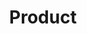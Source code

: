 ---
layout: product
title: Product
hero_image: /assets/surgery-kit.jpg
description: "NoCode platform for healthcare providers to create, deploy, manage AI applications and medical devices in a safe, regulated and secure way."
hero_title: "Launch Clinical Pathways in Hours, Not Months"
hero_subtitle: "NoCode platform for healthcare providers to create, deploy, and manage AI applications and medical devices in a safe, regulated, and secure way."
hero_tagline: "Empowering Healthcare with Seamless Technology"
hero_subtext: "We integrate, distribute, and support world-class medical software for hospitals and clinics."

# Carousel Section
carousel:
  title: "Explore Our Platform"
  subtitle: "Screenshots showcasing key features and functionality"
  images:
    - src: "assets/images/app_screenshots/adhd_screenshot.png"
      alt: "ADHD Pathway Screenshot"
    - src: "assets/images/app_screenshots/ai_screenshot.png"
      alt: "AI Function Screenshot"
    - src: "assets/images/app_screenshots/form_screenshot.png"
      alt: "Form Screenshot"
    - src: "assets/images/app_screenshots/rad_screenshot.png"
      alt: "Radiology Viewer Screenshot"





# Key Benefits Section
benefits:
  - icon: "fas fa-clock"
    title: "70% Faster Triage"
    description: "Automated triage and AI-powered summaries dramatically reduce processing time"
  - icon: "fas fa-file-medical-alt"
    title: "30% Less Admin"
    description: "Streamlined workflows and automated documentation reduce administrative burden"
  - icon: "fas fa-shield-alt"
    title: "Fully Compliant"
    description: "FHIR and DICOM native architecture ensures regulatory compliance"
benefits_title: "Transform Healthcare Workflows"
benefits_subtitle: "Reduce clinician documentation time by 50% and cognitive load significantly"

# Features Section
features:
  - icon: "fas fa-puzzle-piece"
    title: "Modular Architecture"
    description: "Each pathway can be enhanced with relevant modules—imaging, AI summaries, prescription systems—making the platform fully extensible."
  - icon: "fas fa-brain"
    title: "AI-Powered Summaries"
    description: "Automated summaries of patient notes and discharge letters, particularly beneficial in psychiatric and long-term care settings."
  - icon: "fas fa-network-wired"
    title: "FHIR Native"
    description: "Built on open standards (FHIR) for seamless integration and interoperability with existing NHS systems."
  - icon: "fas fa-route"
    title: "Pathway-Centric Care"
    description: "Unifies all patient data—notes, imaging, referrals—into a single, clinician-facing interface organized by care pathways."
features_title: "Platform Features"
features_subtitle: "Built on open standards with modular, extensible architecture"

# AiFMD Section
aifmd:
  title: "AI Function as a Medical Device (AiFMD)"
  subtitle: "Turn AI prompts into safe, regulated clinical assets"
  description: "Darwinist allows healthcare providers to build, test, and deploy AI-powered clinical logic safely within their own infrastructure. By combining a structured prompt with a designated LLM, each AI Function is version-controlled, documented, and governed like any other medical device—without requiring external certification when used in-house."
  features:
    - icon: "fas fa-cogs"
      title: "Composable AI Functions"
      description: "Define clinical logic as a combination of structured prompt + LLM model."
    - icon: "fas fa-stethoscope"
      title: "Clinician-Governed Logic"
      description: "All AI Functions are fully auditable and integrated with your clinical safety processes."
    - icon: "fas fa-file-code"
      title: "Version Controlled"
      description: "Track prompt iterations, test outputs, and rollbacks just like software."
    - icon: "fas fa-shield-virus"
      title: "In-House Regulatory Exemption"
      description: "Used within a single hospital under UK MDR’s health institution exemption"
    - icon: "fas fa-laptop-medical"
      title: "Integrated with Clinical Pathways"
      description: "Each AiFMD powers one or more steps within a defined care pathway."
    - icon: "fas fa-database"
      title: "FHIR-Native Input & Output"
      description: "Receives structured patient data and emits structured results for EHR or workflow integration."


# Use Cases Section
use_cases:
  - icon: "fas fa-door-open"
    title: "Digital Front Door"
    description: "AI-enabled automated triage system that streamlines patient entry and routing."
  - icon: "fas fa-user-md"
    title: "ADHD Pathways"
    description: "Structured care pathways for ADHD assessment, diagnosis, and ongoing management."
  - icon: "fas fa-file-medical"
    title: "Discharge Summaries"
    description: "Automated generation of comprehensive discharge summaries and care continuity documentation."
use_cases_title: "Use Cases"
use_cases_subtitle: "Start small with focused pathways, then expand across your organization"

# Pricing Section
pricing:
  base_price: "£1"
  price_description: "per patient per pathway per year"
  features:
    - "Core pathway management"
    - "FHIR/DICOM compliance"
    - "Basic reporting"
  modules:
    - name: "AI summarization module"
      price: "+£1"
    - name: "Radiology viewer module"
      price: "+£1"
    - name: "Additional modules"
      price: "+£1"
pricing_title: "Simple, Transparent Pricing"
pricing_subtitle: "Pay-as-you-go model designed to avoid procurement complications"
pricing_card_title: "Modular Pricing"
pricing_footer: "Priced below tender thresholds for rapid deployment"
pricing_cta: "Get Started"

# Strategy Section
strategy:
  key_insight: "Patients don't get managed in systems—they get managed in pathways."
  approach:
    - "Start small with specific pathways"
    - "Provide immediate clinical value"
    - "Expand laterally once embedded"
    - "Become essential infrastructure"
strategy_title: "Our Approach"
strategy_subtitle: "We're not another AI vendor or imaging tool—we're a pathway-based systems integrator."
strategy_key_insight_title: "Key Insight"
strategy_footer: "This drives our focus on workflow integration rather than system replacement."

# Product Overview Content
product_overview:
  title: "Product Overview"
  description: "Darwinist is a NoCode platform for healthcare providers to create, deploy, manage AI applications and medical devices in a safe, regulated and secure way."
  
  key_capabilities:
    title: "Key Capabilities"
    items:
      - title: "Clinical Pathway Management"
        description: "Integrates all patient information (notes, imaging, referrals) into a single interface"
      - title: "AI-Powered Summaries"
        description: "Particularly helpful in psychiatric care for patient notes and discharge letters"
      - title: "Regulatory Compliance"
        description: "AI modules designed for internal use within a trust, avoiding external regulatory burdens"
      - title: "Modular Design"
        description: "Each step in a patient pathway can be enhanced with relevant modules"
      - title: "Open Standards"
        description: "Built on FHIR and DICOM for easy integration with NHS systems"
  
  technology_applications:
    title: "Technology Applications"
    items:
      - title: "Care Pathways"
        description: "Create comprehensive care pathways (e.g., ADHD)"
      - title: "Digital Front Doors"
        description: "AI-enabled automated triage systems"
      - title: "Discharge Summaries"
        description: "Automated generation of discharge documentation"
      - title: "Regulatory Navigation"
        description: "Help navigate between AI-enabled Clinical Information Systems and AI Software Medical Devices"
      - title: "PACS/RIS"
        description: "Manage Radiology and Pathology workflows - integrated zero-footprint viewer"
  
  business_model:
    title: "Business Model"
    description: "Darwinist offers a SaaS platform focused on pathway-centric care, simplifying complex, siloed NHS workflows by integrating AI, imaging, and care steps into a unified patient journey. The strategy is to enter via focused clinical pathways, then progressively absorb more system functionality over time, deliberately pursuing smaller, focused projects to avoid high-risk, large-scale rollouts."
  
  value_proposition:
    title: "Value Proposition"
    items:
      - "Reduce clinician documentation time by up to 50%"
      - "Significantly reduce cognitive load"
      - "Provide immediate clinical value through efficiency wins"
      - "Align with clinical frustration, not C-suite buzzwords"

# Contact Section
contact:
  title: "Ready to Transform Your Workflows?"
  subtitle: "Start with a focused pathway and see immediate results"
  email: "info@darwinist.io"
  demo_link: "#"
---